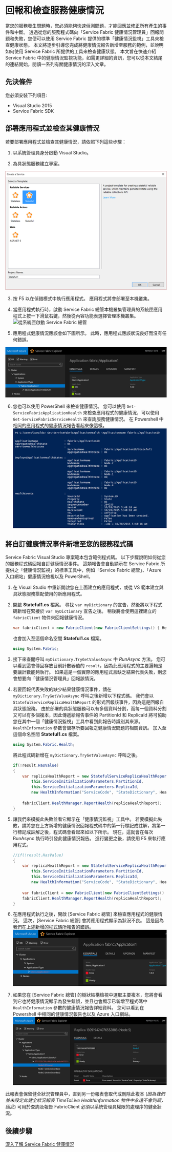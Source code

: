 <properties
   pageTitle="Service Fabric 如何回報和檢查健康情況 | Microsoft Azure"
   description="本文說明如何使用 Azure Service Fabric 所提供的「健康情況監視」工具，從您的服務程式碼傳送健康情況報告及檢查您服務的健康情況。"
   services="service-fabric"
   documentationCenter=".net"
   authors="kunaldsingh"
   manager="timlt"
   editor=""/>

<tags
   ms.service="service-fabric"
   ms.devlang="dotnet"
   ms.topic="article"
   ms.tgt_pltfrm="NA"
   ms.workload="NA"
   ms.date="11/05/2015"
   ms.author="kunalds"/>


# 回報和檢查服務健康情況
當您的服務發生問題時，您必須能夠快速偵測問題，才能回應並修正所有產生的事件和中斷。 透過從您的服務程式碼向「Service Fabric 健康情況管理員」回報問題和失敗，您便可以使用 Service Fabric 提供的標準「健康情況監視」工具來檢查健康狀態。 本文將逐步引導您完成將健康情況報告新增至服務的範例，並說明如何使用 Service Fabric 所提供的工具來檢查健康狀態。 本文旨在快速介紹 Service Fabric 中的健康情況監視功能，如需更詳細的資訊，您可以從本文結尾的連結開始，閱讀一系列有關健康情況的深入文章。

## 先決條件
您必須安裝下列項目:
   * Visual Studio 2015
   * Service Fabric SDK

## 部署應用程式並檢查其健康情況
若要部署應用程式並檢查其健康情況，請依照下列這些步驟：

1. 以系統管理員身分啟動 Visual Studio。

2. 為具狀態服務建立專案。

  ![建立與具狀態服務搭配使用的 Service Fabric 應用程式](./media/service-fabric-diagnostics-how-to-report-and-check-service-health/create-stateful-service-application-dialog.png)

3. 按 F5 以在偵錯模式中執行應用程式。 應用程式將會部署至本機叢集。

4. 當應用程式執行時，啟動 Service Fabric 總管本機叢集管理員的系統匣應用程式上按一下滑鼠右鍵，然後從內容功能表選擇管理本機叢集。
![從系統匣啟動 Service Fabric 總管]()

5. 應用程式健康情況應該會如下圖所示。 此時，應用程式應該狀況良好而沒有任何錯誤。

  ![Service Fabric 總管中狀況良好的應用程式](./media/service-fabric-diagnostics-how-to-report-and-check-service-health/sfx-healthy-app.png)

6. 您也可以使用 PowerShell 來檢查健康情況。 您可以使用 ```Get-ServiceFabricApplicationHealth``` 來檢查應用程式的健康情況，可以使用 ```Get-ServiceFabricServiceHealth``` 來查詢服務健康情況。 在 Powershell 中相同的應用程式的健康情況報告看起來像這樣。
![在 Powershell 中狀況良好的應用程式](./media/service-fabric-diagnostics-how-to-report-and-check-service-health/ps-healthy-app-report.png)

## 將自訂健康情況事件新增至您的服務程式碼
Service Fabric Visual Studio 專案範本包含範例程式碼。 以下步驟說明如何從您的服務程式碼回報自訂健康情況事件。 這類報告會自動顯示在 Service Fabric 所提供之「健康情況監視」的標準工具中，例如「Service Fabric 總管」、「Azure 入口網站」健康情況檢視以及 PowerShell。

1. 在 Visual Studio 中重新開啟您在上面建立的應用程式，或從 VS 範本建立與具狀態服務搭配使用的新應用程式。
2. 開啟 **Stateful1.cs** 檔案。 尋找 `var myDictionary` 的宣告，然後將以下程式碼新增在緊接於 `var myDictionary` 宣告之後。 稍後將會使用這裡建立的 `fabricClient` 物件來回報健康情況。

    ```csharp
    var fabricClient = new FabricClient(new FabricClientSettings() { HealthReportSendInterval = TimeSpan.FromSeconds(0) });
    ```

    也會加入至這個命名空間 **Stateful1.cs** 檔案。

    ```csharp
    using System.Fabric;
    ```

4. 接下來查閱呼叫 `myDictionary.TryGetValueAsync` 中 *RunAsync* 方法。 您可以看到這會傳回存放目前計數器值的 `result`，因為此應用程式的主要邏輯是要讓計數能夠執行。 如果這是一個實際的應用程式且缺乏結果代表失敗，則您會想要向「健康情況管理員」回報該情況。
5. 若要回報代表失敗的缺少結果健康情況事件，請在 `myDictionary.TryGetValueAsync` 呼叫之後新增以下程式碼。 我們會以 `StatefulServiceReplicaHealthReport` 的形式回報該事件，因為這是回報自具狀態服務。 由於部署的具狀態服務可以有多個資料分割，而每一個資料分割又可以有多個複本，因此傳遞給報告事件的 PartitionId 和 ReplicaId 將可協助您在其中一個「健康情況監視」工具中看到此報告時識別其來源。 `HealthInformation` 參數會儲存所要回報之健康情況問題的相關資訊。 加入至這個命名空間 **Stateful1.cs** 檔案。

    ```csharp
    using System.Fabric.Health;
    ```

    將此程式碼新增在 `myDictionary.TryGetValueAsync` 呼叫之後。

    ```csharp
    if(!result.HasValue)
    {
        var replicaHealthReport = new StatefulServiceReplicaHealthReport(
            this.ServiceInitializationParameters.PartitionId,
            this.ServiceInitializationParameters.ReplicaId,
            new HealthInformation("ServiceCode", "StateDictionary", HealthState.Error));
    
        fabricClient.HealthManager.ReportHealth(replicaHealthReport);
    }
    ```

5. 讓我們來模擬此失敗並看它顯示在「健康情況監視」工具中。 若要模擬此失敗，請將您在上方新增的健康情況回報程式碼中的第一行標記成註解，將第一行標記成註解之後，程式碼會看起來如以下所示。 現在，這就會在每次 RunAsync 執行時引發此健康情況報告。 進行變更之後，請使用 F5 來執行應用程式。

    ```csharp
    //if(!result.HasValue)
    {
        var replicaHealthReport = new StatefulServiceReplicaHealthReport(
            this.ServiceInitializationParameters.PartitionId,
            this.ServiceInitializationParameters.ReplicaId,
            new HealthInformation("ServiceCode", "StateDictionary", HealthState.Error));
    
        var fabricClient = new FabricClient(new FabricClientSettings() { HealthReportSendInterval = TimeSpan.FromSeconds(0) });
        fabricClient.HealthManager.ReportHealth(replicaHealthReport);
    }
    ```

6. 在應用程式執行之後，開啟 [Service Fabric 總管] 來檢查應用程式的健康情況。 這次，[Service Fabric 總管] 會將應用程式顯示為狀況不良。 這是因為我們在上述新增的程式碼所報告的錯誤。
![Service Fabric 總管中狀況不良的應用程式](./media/service-fabric-diagnostics-how-to-report-and-check-service-health/sfx-unhealthy-app.png)

7. 如果您在 [Service Fabric 總管] 的樹狀結構檢視中選取主要複本，您將會看到它也將健康情況顯示為發生錯誤，並且也會顯示已新增至程式碼中 `HealthInformation` 參數的健康情況報告詳細資料。 您可以看到在 Powershell 中相同的健康情況報告也以及 Azure 入口網站。
![Service Fabric 總管中的複本健全狀況](./media/service-fabric-diagnostics-how-to-report-and-check-service-health/replica-health-error-report-sfx.png)

此報表會保留健全狀況管理員中，直到另一份報表會取代或刪除此複本 (*因為我們並未設定此健全狀況報表 TimeToLive HealthInformation 物件中永遠不會到期，因此*)
可用於查詢及報告 FabricClient 必須以系統管理員權限的處理序的健全狀況。

## 後續步驟
[深入了解 Service Fabric 健康情況](service-fabric-health-introduction.md)

